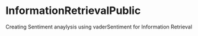 # InformationRetrievalPublic
Creating Sentiment anaylysis using vaderSentiment for Information Retrieval

